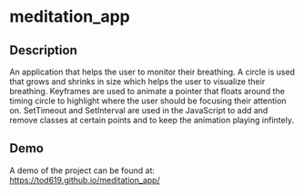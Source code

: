 # meditation_app

## Description

An application that helps the user to monitor their breathing. A circle is used that grows and shrinks in size which helps the user to visualize their breathing. Keyframes are used to animate a pointer that floats around the timing circle to highlight where the user should be focusing their attention on. SetTimeout and SetInterval are used in the JavaScript to add and remove classes at certain points and to keep the animation playing infintely.

## Demo

A demo of the project can be found at: https://tod619.github.io/meditation_app/

